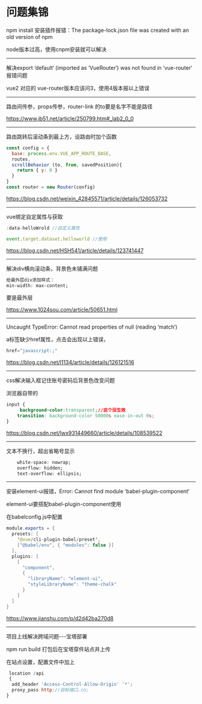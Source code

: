 # 问题集锦

npm install 安装插件报错：The package-lock.json file was created with an old version of npm

node版本过高，使用cnpm安装就可以解决

---

解决export ‘default‘ (imported as ‘VueRouter‘) was not found in ‘vue-router‘ 报错问题

vue2 对应的 vue-router版本应该问3，使用4版本报以上错误

---

路由间传参，props传参，router-link 的to要是名字不能是路径

https://www.jb51.net/article/250799.htm#_lab2_0_0

---

路由跳转后滚动条到最上方，设路由时加个函数

```js
const config = {
  base: process.env.VUE_APP_ROUTE_BASE,
  routes,
  scrollBehavior (to, from, savedPosition){
	return { y: 0 }
  }
}
const router = new Router(config)
```

https://blog.csdn.net/weixin_42845571/article/details/126053732

---

vue绑定自定属性与获取

```js
:data-helloWrold //自定义属性 

event.target.dataset.helloworld //使用
```

https://blog.csdn.net/HSH541/article/details/123741447

---

解决div横向滚动条，背景色未铺满问题

```css
给最外层div添加样式：
min-width: max-content;
```

要是最外层

https://www.1024sou.com/article/50651.html

---

Uncaught TypeError: Cannot read properties of null (reading ‘match‘)

a标签缺少href属性，点击会出现以上错误，

```js
href="javascript:;"
```

https://blog.csdn.net/l1134/article/details/126121516

---

css解决输入框记住账号密码后背景色改变问题

浏览器自带的

```css
input {
	 background-color:transparent;//这个没生效
    transition: background-color 50000s ease-in-out 0s;
}
```

https://blog.csdn.net/lwx931449660/article/details/108539522

---

文本不换行，超出省略号显示

```css
	white-space: nowrap;
	overflow: hidden;
	text-overflow: ellipsis;
```

---

安装element-ui报错，Error: Cannot find module ‘babel-plugin-component‘

element-ui要搭配babel-plugin-component使用

在babelconfig.js中配置

```java
module.exports = {
  presets: [
    '@vue/cli-plugin-babel/preset',
    ["@babel/env", { "modules": false }]
  ],
  plugins: [
    [
      "component",
      {
        "libraryName": "element-ui",
        "styleLibraryName": "theme-chalk"
      }
    ]
  ]
}
```

https://www.jianshu.com/p/d2d42ba270d8

---

项目上线解决跨域问题---宝塔部署

npm run build 打包后在宝塔穿件站点并上传

在站点设置，配置文件中加上

```js
 location /api 
 {
  add_header 'Access-Control-Allow-Origin' '*';
  proxy_pass http://目标端口.cn;
}
```

